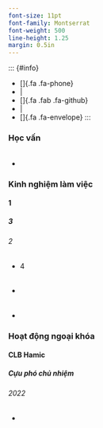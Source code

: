 ```yaml
---
font-size: 11pt
font-family: Montserrat
font-weight: 500
line-height: 1.25
margin: 0.5in
---
```





::: {#info}
- []{.fa .fa-phone} 
- \|
- []{.fa .fab .fa-github} 
- \|
- []{.fa .fa-envelope} 
:::



### Học vấn

#### 

##### 

###### 

- 


### Kinh nghiệm làm việc

#### 1

##### 3

###### 2

- 4

#### 

##### 

###### 

- 

#### 

##### 

###### 

- 


### Hoạt động ngoại khóa

#### CLB Hamic

##### Cựu phó chủ nhiệm

###### 2022

- 

